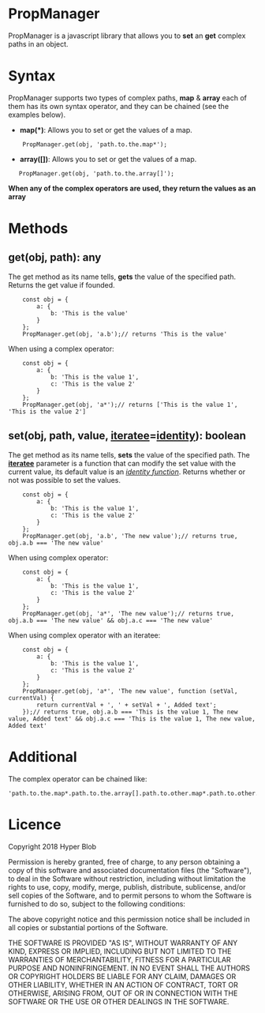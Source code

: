 # PropManager
PropManager is a javascript library that allows you to **set** an **get** complex paths in an object.

# Syntax

PropManager supports two types of complex paths, **map** & **array** each of them has its own syntax operator, and they can be chained (see the examples below).

 - **map(*)**: Allows you to set or get the values of a map.
```
    PropManager.get(obj, 'path.to.the.map*');
```
 - **array([])**: Allows you to set or get the values of a map.
 ```
    PropManager.get(obj, 'path.to.the.array[]');
```

**When any of the complex operators are used, they return the values as an array**

# Methods
## get(obj, path): any
The get method as its name tells, **gets** the value of the specified path.
Returns the get value if founded.
```
	const obj = {
		a: {
			b: 'This is the value'
		}
	};
    PropManager.get(obj, 'a.b');// returns 'This is the value'
```
When using a complex operator:
```
	const obj = {
		a: {
			b: 'This is the value 1',
			c: 'This is the value 2'
		}
	};
    PropManager.get(obj, 'a*');// returns ['This is the value 1', 'This is the value 2']
```

## set(obj, path, value, [iteratee](https://lodash.com/docs/4.17.5#iteratee)=[identity](https://lodash.com/docs/4.17.5#identity)): boolean
The get method as its name tells, **sets** the value of the specified path.
The [**iteratee**](https://lodash.com/docs/4.17.5#iteratee) parameter is a function that can modify the set value with the current value, its default value is an  [*identity function*](https://lodash.com/docs/4.17.5#identity).
Returns whether or not was possible to set the values.
```
	const obj = {
		a: {
			b: 'This is the value 1',
			c: 'This is the value 2'
		}
	};
    PropManager.get(obj, 'a.b', 'The new value');// returns true, obj.a.b === 'The new value'
```
When using complex operator:
```
	const obj = {
		a: {
			b: 'This is the value 1',
			c: 'This is the value 2'
		}
	};
    PropManager.get(obj, 'a*', 'The new value');// returns true, obj.a.b === 'The new value' && obj.a.c === 'The new value'
```
When using complex operator with an iteratee:
```
	const obj = {
		a: {
			b: 'This is the value 1',
			c: 'This is the value 2'
		}
	};
    PropManager.get(obj, 'a*', 'The new value', function (setVal, currentVal) {
	    return currentVal + ', ' + setVal + ', Added text';
    });// returns true, obj.a.b === 'This is the value 1, The new value, Added text' && obj.a.c === 'This is the value 1, The new value, Added text'
```

# Additional
The complex operator can be chained like:
```
'path.to.the.map*.path.to.the.array[].path.to.other.map*.path.to.other.array[]'
```
# Licence
Copyright 2018 Hyper Blob

Permission is hereby granted, free of charge, to any person obtaining a copy of this software and associated documentation files (the "Software"), to deal in the Software without restriction, including without limitation the rights to use, copy, modify, merge, publish, distribute, sublicense, and/or sell copies of the Software, and to permit persons to whom the Software is furnished to do so, subject to the following conditions:

The above copyright notice and this permission notice shall be included in all copies or substantial portions of the Software.

THE SOFTWARE IS PROVIDED "AS IS", WITHOUT WARRANTY OF ANY KIND, EXPRESS OR IMPLIED, INCLUDING BUT NOT LIMITED TO THE WARRANTIES OF MERCHANTABILITY, FITNESS FOR A PARTICULAR PURPOSE AND NONINFRINGEMENT. IN NO EVENT SHALL THE AUTHORS OR COPYRIGHT HOLDERS BE LIABLE FOR ANY CLAIM, DAMAGES OR OTHER LIABILITY, WHETHER IN AN ACTION OF CONTRACT, TORT OR OTHERWISE, ARISING FROM, OUT OF OR IN CONNECTION WITH THE SOFTWARE OR THE USE OR OTHER DEALINGS IN THE SOFTWARE.
